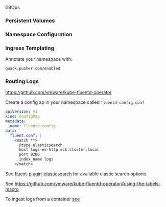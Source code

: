 GitOps

### Persistent Volumes

### Namespace Configuration

### Ingress Templating

Annotate your namespace with:

`quack.pusher.com/enabled`

### Routing Logs

https://github.com/vmware/kube-fluentd-operator

Create a config ap in your namespace called `fluentd-config.conf`

```yaml
apiVersion: v1
kind: ConfigMap
metadata:
  name: fluentd-config
data:
  fluent.conf: |
    <match **>
      @type elasticsearch
      host logs-es-http.eck.cluster.local
      port 9200
      index_name logs
    </match>

```

See [fluent-plugin-elasticsearch](https://github.com/uken/fluent-plugin-elasticsearch) for available elastic search options

See https://github.com/vmware/kube-fluentd-operator#using-the-labels-macro

To ingest logs from a container [see](https://github.com/vmware/kube-fluentd-operator#ingest-logs-from-a-file-in-the-container)


